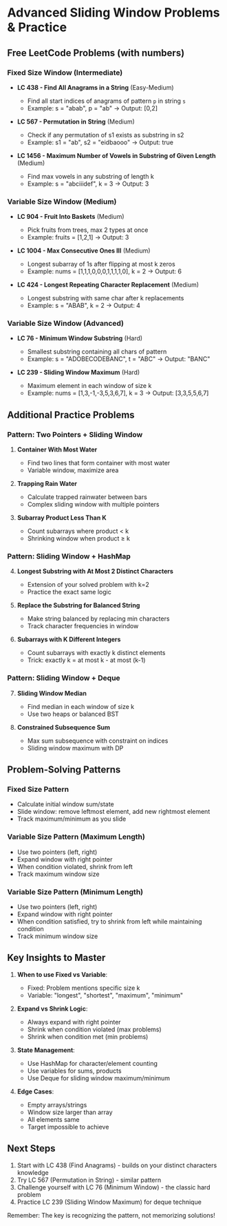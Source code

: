 # Advanced Sliding Window Problems & Practice

## Free LeetCode Problems (with numbers)

### Fixed Size Window (Intermediate)

- **LC 438 - Find All Anagrams in a String** (Easy-Medium)

  - Find all start indices of anagrams of pattern `p` in string `s`
  - Example: s = "abab", p = "ab" → Output: [0,2]

- **LC 567 - Permutation in String** (Medium)

  - Check if any permutation of s1 exists as substring in s2
  - Example: s1 = "ab", s2 = "eidbaooo" → Output: true

- **LC 1456 - Maximum Number of Vowels in Substring of Given Length** (Medium)
  - Find max vowels in any substring of length k
  - Example: s = "abciiidef", k = 3 → Output: 3

### Variable Size Window (Medium)

- **LC 904 - Fruit Into Baskets** (Medium)

  - Pick fruits from trees, max 2 types at once
  - Example: fruits = [1,2,1] → Output: 3

- **LC 1004 - Max Consecutive Ones III** (Medium)

  - Longest subarray of 1s after flipping at most k zeros
  - Example: nums = [1,1,1,0,0,0,1,1,1,1,0], k = 2 → Output: 6

- **LC 424 - Longest Repeating Character Replacement** (Medium)
  - Longest substring with same char after k replacements
  - Example: s = "ABAB", k = 2 → Output: 4

### Variable Size Window (Advanced)

- **LC 76 - Minimum Window Substring** (Hard)

  - Smallest substring containing all chars of pattern
  - Example: s = "ADOBECODEBANC", t = "ABC" → Output: "BANC"

- **LC 239 - Sliding Window Maximum** (Hard)
  - Maximum element in each window of size k
  - Example: nums = [1,3,-1,-3,5,3,6,7], k = 3 → Output: [3,3,5,5,6,7]

## Additional Practice Problems

### Pattern: Two Pointers + Sliding Window

1. **Container With Most Water**

   - Find two lines that form container with most water
   - Variable window, maximize area

2. **Trapping Rain Water**

   - Calculate trapped rainwater between bars
   - Complex sliding window with multiple pointers

3. **Subarray Product Less Than K**
   - Count subarrays where product < k
   - Shrinking window when product ≥ k

### Pattern: Sliding Window + HashMap

4. **Longest Substring with At Most 2 Distinct Characters**

   - Extension of your solved problem with k=2
   - Practice the exact same logic

5. **Replace the Substring for Balanced String**

   - Make string balanced by replacing min characters
   - Track character frequencies in window

6. **Subarrays with K Different Integers**
   - Count subarrays with exactly k distinct elements
   - Trick: exactly k = at most k - at most (k-1)

### Pattern: Sliding Window + Deque

7. **Sliding Window Median**

   - Find median in each window of size k
   - Use two heaps or balanced BST

8. **Constrained Subsequence Sum**
   - Max sum subsequence with constraint on indices
   - Sliding window maximum with DP

## Problem-Solving Patterns

### Fixed Size Pattern

- Calculate initial window sum/state
- Slide window: remove leftmost element, add new rightmost element
- Track maximum/minimum as you slide

### Variable Size Pattern (Maximum Length)

- Use two pointers (left, right)
- Expand window with right pointer
- When condition violated, shrink from left
- Track maximum window size

### Variable Size Pattern (Minimum Length)

- Use two pointers (left, right)
- Expand window with right pointer
- When condition satisfied, try to shrink from left while maintaining condition
- Track minimum window size

## Key Insights to Master

1. **When to use Fixed vs Variable**:

   - Fixed: Problem mentions specific size k
   - Variable: "longest", "shortest", "maximum", "minimum"

2. **Expand vs Shrink Logic**:

   - Always expand with right pointer
   - Shrink when condition violated (max problems)
   - Shrink when condition met (min problems)

3. **State Management**:

   - Use HashMap for character/element counting
   - Use variables for sums, products
   - Use Deque for sliding window maximum/minimum

4. **Edge Cases**:
   - Empty arrays/strings
   - Window size larger than array
   - All elements same
   - Target impossible to achieve

## Next Steps

1. Start with LC 438 (Find Anagrams) - builds on your distinct characters knowledge
2. Try LC 567 (Permutation in String) - similar pattern
3. Challenge yourself with LC 76 (Minimum Window) - the classic hard problem
4. Practice LC 239 (Sliding Window Maximum) for deque technique

Remember: The key is recognizing the pattern, not memorizing solutions!
